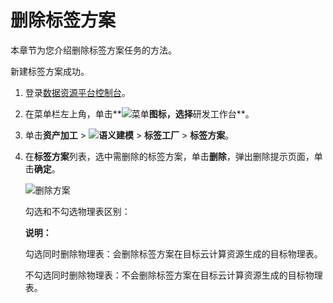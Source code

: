 # 删除标签方案

本章节为您介绍删除标签方案任务的方法。

新建标签方案成功。

1.  登录[数据资源平台控制台](https://dataq.console.aliyun.com)。

2.  在菜单栏左上角，单击**![菜单](https://static-aliyun-doc.oss-accelerate.aliyuncs.com/assets/img/zh-CN/6504337061/p188771.png)**图标，选择**研发工作台**。

3.  单击**资产加工** \> **![语义建模](https://static-aliyun-doc.oss-accelerate.aliyuncs.com/assets/img/zh-CN/1290330161/p208848.png)** \> **标签工厂** \> **标签方案**。

4.  在**标签方案**列表，选中需删除的标签方案，单击**删除**，弹出删除提示页面，单击**确定**。

    ![删除方案](https://static-aliyun-doc.oss-accelerate.aliyuncs.com/assets/img/zh-CN/3896160161/p214177.png)

    勾选和不勾选物理表区别：

    **说明：**

    勾选同时删除物理表：会删除标签方案在目标云计算资源生成的目标物理表。

    不勾选同时删除物理表：不会删除标签方案在目标云计算资源生成的目标物理表。


